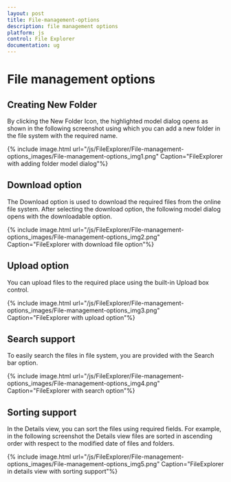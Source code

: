 ```yaml
---
layout: post
title: File-management-options
description: file management options
platform: js
control: File Explorer
documentation: ug
---
```


# File management options

## Creating New Folder

By clicking the New Folder Icon, the highlighted model dialog opens as shown in the following screenshot using which you can add a new folder in the file system with the required name.



{% include image.html url="/js/FileExplorer/File-management-options_images/File-management-options_img1.png" Caption="FileExplorer with adding folder model dialog"%}

## Download option

The Download option is used to download the required files from the online file system. After selecting the download option, the following model dialog opens with the downloadable option.



{% include image.html url="/js/FileExplorer/File-management-options_images/File-management-options_img2.png" Caption="FileExplorer with download file option"%}

## Upload option

You can upload files to the required place using the built-in Upload box control.



{% include image.html url="/js/FileExplorer/File-management-options_images/File-management-options_img3.png" Caption="FileExplorer with upload option"%}

## Search support

To easily search the files in file system, you are provided with the Search bar option.



{% include image.html url="/js/FileExplorer/File-management-options_images/File-management-options_img4.png" Caption="FileExplorer with search option"%}

## Sorting support

In the Details view, you can sort the files using required fields. For example, in the following screenshot the Details view files are sorted in ascending order with respect to the modified date of files and folders.



{% include image.html url="/js/FileExplorer/File-management-options_images/File-management-options_img5.png" Caption="FileExplorer in details view with sorting support"%}


